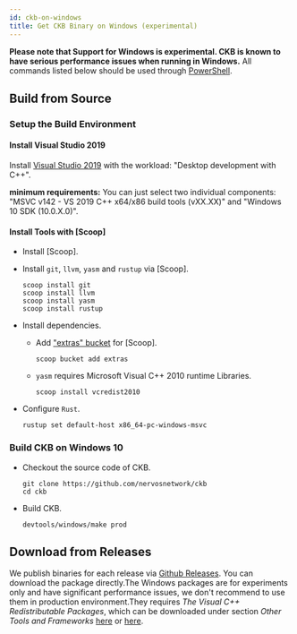```yaml
---
id: ckb-on-windows
title: Get CKB Binary on Windows (experimental)
---
```


**Please note that Support for Windows is experimental. CKB is known to have serious performance issues when running in Windows.** All commands listed below should be used through [PowerShell](https://docs.microsoft.com/zh-cn/powershell/scripting/windows-powershell/install/installing-windows-powershell?view=powershell-7).

## Build from Source

### Setup the Build Environment

#### Install Visual Studio 2019

Install [Visual Studio 2019](https://visualstudio.microsoft.com/downloads/)
with the workload: "Desktop development with C++".

**minimum requirements:** You can just select two individual components:
"MSVC v142 - VS 2019 C++ x64/x86 build tools (vXX.XX)" and "Windows 10 SDK (10.0.X.0)".

#### Install Tools with [Scoop]

- Install [Scoop].

- Install `git`, `llvm`, `yasm` and `rustup` via [Scoop].

  ```posh
  scoop install git 
  scoop install llvm 
  scoop install yasm 
  scoop install rustup
  ```

- Install dependencies.

  - Add ["extras" bucket](https://github.com/lukesampson/scoop-extras) for [Scoop].

    ```posh
    scoop bucket add extras
    ```

  - `yasm` requires Microsoft Visual C++ 2010 runtime Libraries.

    ```posh
    scoop install vcredist2010
    ```

- Configure `Rust`.

  ```posh
  rustup set default-host x86_64-pc-windows-msvc
  ```

### Build CKB on Windows 10

- Checkout the source code of CKB.

  ```posh
  git clone https://github.com/nervosnetwork/ckb
  cd ckb
  ```

- Build CKB.

  ```posh
  devtools/windows/make prod
  ```

## Download from Releases

We publish binaries for each release via [Github Releases](https://github.com/nervosnetwork/ckb/releases). You can download the package directly.The Windows packages are for experiments only and have significant performance issues, we don't recommend to use them in production environment.They requires *The Visual C++ Redistributable Packages*, which can be downloaded
under section *Other Tools and Frameworks* 
[here](https://visualstudio.microsoft.com/downloads/) or
[here](https://www.microsoft.com/en-us/download/details.aspx?id=48145).